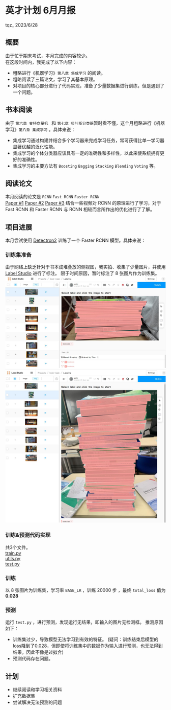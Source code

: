 # **英才计划 6月月报**
tqz_ 2023/6/28
## **概要**
由于忙于期末考试，本月完成的内容较少。  
在这段时间内，我完成了以下内容：
- 粗略进行《机器学习》`第八章 集成学习` 的阅读。
- 粗略阅读了三篇论文，学习了其基本原理。
- 对项目的核心部分进行了代码实现，准备了少量数据集进行训练，但是遇到了一个问题。
## **书本阅读**
由于 `第六章 支持向量机 ` 和 `第七章 贝叶斯分类器`暂时看不懂，这个月粗略进行《机器学习》`第八章 集成学习` 。具体来说：
- 集成学习通过构建并结合多个学习器来完成学习任务，常可获得比单一学习器显著优越的泛化性能。
- 集成学习的个体分类器应该具有一定的准确性和多样性，以此来使系统拥有更好的准确性。
- 集成学习的主要方法有 `Boosting` `Bagging` `Stacking` `Blending` `Voting` 等。
## **阅读论文**
本月阅读的论文是 `RCNN` `Fast RCNN` `Faster RCNN`  
[Paper #1](https://arxiv.org/pdf/1311.2524v5.pdf)
[Paper #2](https://arxiv.org/pdf/1504.08083.pdf)
[Paper #3](https://arxiv.org/pdf/1506.01497v3.pdf)
结合一些视频对 RCNN 的原理进行了学习，对于 Fast RCNN 和 Faster RCNN 与 RCNN 相较而言所作出的优化进行了了解。
## **项目进展**
本月尝试使用 [Detectron2]([Title](https://github.com/facebookresearch/detectron2)) 训练了一个 Faster RCNN 模型。具体来说：
### 训练集准备
由于网络上缺乏针对于书本成堆叠放的侧视图，我实拍、收集了少量图片，并使用 [Label Studio]([Title](https://github.com/heartexlabs/label-studio)) 进行了标注。
限于时间原因，暂时标注了 8 张图片作为训练集。![label](img-6/1.jpg)![label](img-6/2.jpg)  
### 训练&预测代码实现
共3个文件。  
[train.py](https://github.com/tangqz/Bookcounter/blob/main/train.py)  
[utils.py](https://github.com/tangqz/Bookcounter/blob/main/utils.py)  
[test.py](https://github.com/tangqz/Bookcounter/blob/main/test.py)
### 训练
以 8 张图片为训练集，学习率 `BASE_LR` ，训练 20000 步 ，最终 `total_loss` 值为 **0.028**
### 预测
运行 `test.py` ，进行预测，发现运行无结果，即输入的图片无检测框。
推测原因如下：
- 训练集过少，导致模型无法学习到有效的特征。
(疑问：训练结束后模型的loss降到了0.028，但即使将训练集中的数据作为输入进行预测，也无法得到结果。因此不像是过拟合)
- 预测代码存在问题。
## 计划
- 继续阅读和学习相关资料
- 扩充数据集
- 尝试解决无法预测的问题
